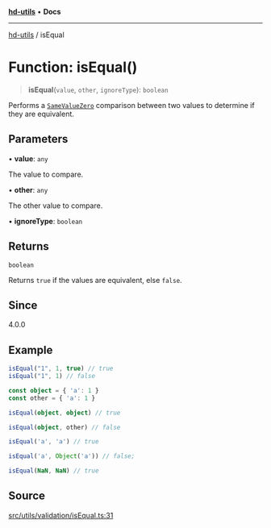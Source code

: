 [**hd-utils**](../README.md) • **Docs**

***

[hd-utils](../globals.md) / isEqual

# Function: isEqual()

> **isEqual**(`value`, `other`, `ignoreType`): `boolean`

Performs a
[`SameValueZero`](http://ecma-international.org/ecma-262/7.0/#sec-samevaluezero)
comparison between two values to determine if they are equivalent.

## Parameters

• **value**: `any`

The value to compare.

• **other**: `any`

The other value to compare.

• **ignoreType**: `boolean`

## Returns

`boolean`

Returns `true` if the values are equivalent, else `false`.

## Since

4.0.0

## Example

```ts
isEqual("1", 1, true) // true
isEqual("1", 1) // false

const object = { 'a': 1 }
const other = { 'a': 1 }

isEqual(object, object) // true

isEqual(object, other) // false

isEqual('a', 'a') // true

isEqual('a', Object('a')) // false;

isEqual(NaN, NaN) // true
```

## Source

[src/utils/validation/isEqual.ts:31](https://github.com/AhmadHddad/h-utils/blob/8e9e542f98b1a43a336ce585dc8666b21b0e894d/src/utils/validation/isEqual.ts#L31)
